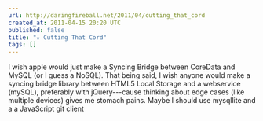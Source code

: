 ```yaml
---
url: http://daringfireball.net/2011/04/cutting_that_cord
created_at: 2011-04-15 20:20 UTC
published: false
title: "★ Cutting That Cord"
tags: []
---
```


I wish apple would just make a Syncing Bridge between CoreData and MySQL (or I guess a NoSQL). That being said, I wish anyone would make a syncing bridge library between HTML5 Local Storage and a webservice (mySQL), preferably with jQuery---cause thinking about edge cases (like multiple devices) gives me stomach pains. Maybe I should use mysqllite and a a JavaScript git client
